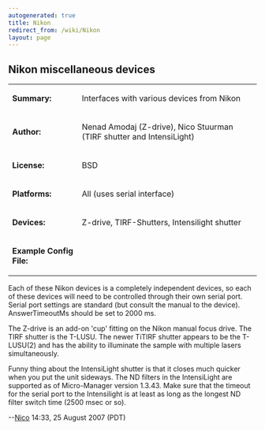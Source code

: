 ```yaml
---
autogenerated: true
title: Nikon
redirect_from: /wiki/Nikon
layout: page
---
```


## Nikon miscellaneous devices

<table>
<tr>
<td markdown="1">

**Summary:**

</td>
<td markdown="1">

Interfaces with various devices from Nikon

</td>
</tr>
<tr>
<td markdown="1">

**Author:**

</td>
<td markdown="1">

Nenad Amodaj (Z-drive), Nico Stuurman (TIRF shutter and IntensiLight)

</td>
</tr>
<tr>
<td markdown="1">

**License:**

</td>
<td markdown="1">

BSD

</td>
</tr>
<tr>
<td markdown="1">

**Platforms:**

</td>
<td markdown="1">

All (uses serial interface)

</td>
</tr>
<tr>
<td markdown="1">

**Devices:**

</td>
<td markdown="1">

Z-drive, TIRF-Shutters, Intensilight shutter

</td>
</tr>
<tr>
<td markdown="1">

**Example Config File:**

</td>
<td markdown="1">
</td>
</tr>
</table>

Each of these Nikon devices is a completely independent devices, so each
of these devices will need to be controlled through their own serial
port. Serial port settings are standard (but consult the manual to the
device). AnswerTimeoutMs should be set to 2000 ms.

The Z-drive is an add-on 'cup' fitting on the Nikon manual focus drive.
The TIRF shutter is the T-LUSU. The newer TiTIRF shutter appears to be
the T-LUSU(2) and has the ability to illuminate the sample with multiple
lasers simultaneously.

Funny thing about the IntensiLight shutter is that it closes much
quicker when you put the unit sideways. The ND filters in the
IntensiLight are supported as of Micro-Manager version 1.3.43. Make sure
that the timeout for the serial port to the Intensilight is at least as
long as the longest ND filter switch time (2500 msec or so).

--[Nico](/users/Nico "wikilink") 14:33, 25 August 2007 (PDT)

